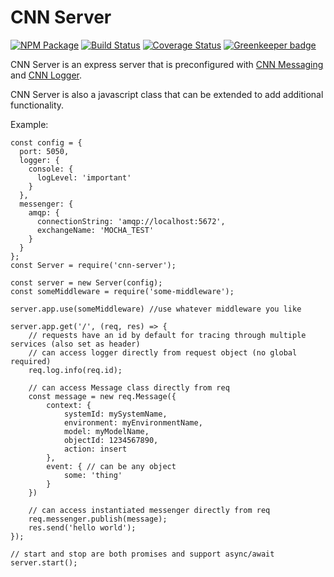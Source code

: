 # CNN Server

[![NPM Package](https://img.shields.io/npm/v/cnn-server.svg?style=flat-square)](https://www.npmjs.org/package/cnn-server)
[![Build Status](https://img.shields.io/travis/cnnlabs/cnn-server.svg?branch=master&style=flat-square)](https://travis-ci.org/cnnlabs/cnn-server)
[![Coverage Status](https://img.shields.io/coveralls/cnnlabs/cnn-server.svg?branch=master&style=flat-square)](https://coveralls.io/github/cnnlabs/cnn-server)
[![Greenkeeper badge](https://badges.greenkeeper.io/cnnlabs/cnn-server.svg)](https://greenkeeper.io/)

CNN Server is an express server that is preconfigured with [CNN Messaging](https://github.com/cnnlabs/cnn-messaging) and [CNN Logger](https://github.com/cnnlabs/cnn-logger).

CNN Server is also a javascript class that can be extended to add additional functionality.

Example:

```
const config = {
  port: 5050,
  logger: {
    console: {
      logLevel: 'important'
    }
  },
  messenger: {
    amqp: {
      connectionString: 'amqp://localhost:5672',
      exchangeName: 'MOCHA_TEST'
    }
  }
};
const Server = require('cnn-server');

const server = new Server(config);
const someMiddleware = require('some-middleware');

server.app.use(someMiddleware) //use whatever middleware you like

server.app.get('/', (req, res) => {
    // requests have an id by default for tracing through multiple services (also set as header)
    // can access logger directly from request object (no global required)
    req.log.info(req.id);

    // can access Message class directly from req
    const message = new req.Message({
        context: {
            systemId: mySystemName,
            environment: myEnvironmentName,
            model: myModelName,
            objectId: 1234567890,
            action: insert
        },
        event: { // can be any object
            some: 'thing'
        }
    })

    // can access instantiated messenger directly from req
    req.messenger.publish(message);
    res.send('hello world');  
});

// start and stop are both promises and support async/await
server.start();
```
